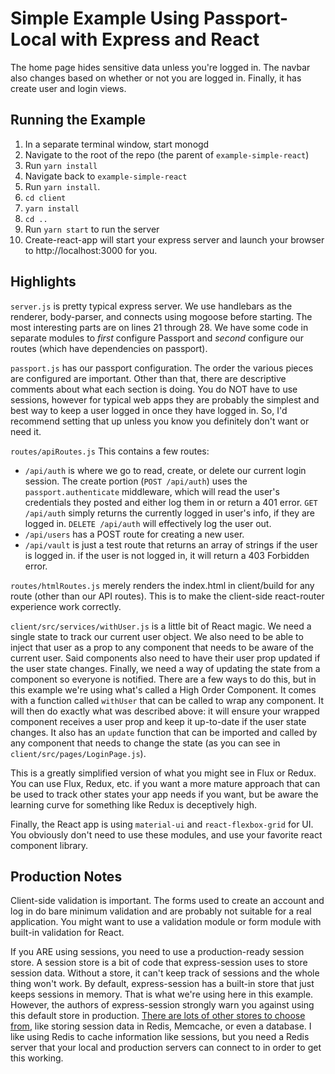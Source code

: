 # Simple Example Using Passport-Local with Express and React

The home page hides sensitive data unless you're logged in. The navbar also changes based on whether or not you are logged in. Finally, it has create user and login views.

## Running the Example

1. In a separate terminal window, start monogd
2. Navigate to the root of the repo (the parent of `example-simple-react`)
3. Run `yarn install`
4. Navigate back to `example-simple-react`
5. Run `yarn install`.
6. `cd client`
7. `yarn install`
8. `cd ..`
9. Run `yarn start` to run the server
10. Create-react-app will start your express server and launch your browser to http://localhost:3000 for you.

## Highlights

`server.js` is pretty typical express server. We use handlebars as the renderer, body-parser, and connects using mogoose before starting. The most interesting parts are on lines 21 through 28. We have some code in separate modules to _first_ configure Passport and _second_ configure our routes (which have dependencies on passport).

`passport.js` has our passport configuration. The order the various pieces are configured are important. Other than that, there are descriptive comments about what each section is doing. You do NOT have to use sessions, however for typical web apps they are probably the simplest and best way to keep a user logged in once they have logged in. So, I'd recommend setting that up unless you know you definitely don't want or need it.

`routes/apiRoutes.js` This contains a few routes:

- `/api/auth` is where we go to read, create, or delete our current login session. The create portion (`POST /api/auth`) uses the `passport.authenticate` middleware, which will read the user's credentials they posted and either log them in or return a 401 error. `GET /api/auth` simply returns the currently logged in user's info, if they are logged in. `DELETE /api/auth` will effectively log the user out.
- `/api/users` has a POST route for creating a new user.
- `/api/vault` is just a test route that returns an array of strings if the user is logged in. if the user is not logged in, it will return a 403 Forbidden error.

`routes/htmlRoutes.js` merely renders the index.html in client/build for any route (other than our API routes). This is to make the client-side react-router experience work correctly.

`client/src/services/withUser.js` is a little bit of React magic. We need a single state to track our current user object. We also need to be able to inject that user as a prop to any component that needs to be aware of the current user. Said components also need to have their user prop updated if the user state changes. Finally, we need a way of updating the state from a component so everyone is notified. There are a few ways to do this, but in this example we're using what's called a High Order Component. It comes with a function called `withUser` that can be called to wrap any component. It will then do exactly what was described above: it will ensure your wrapped component receives a user prop and keep it up-to-date if the user state changes. It also has an `update` function that can be imported and called by any component that needs to change the state (as you can see in `client/src/pages/LoginPage.js`).

This is a greatly simplified version of what you might see in Flux or Redux. You can use Flux, Redux, etc. if you want a more mature approach that can be used to track other states your app needs if you want, but be aware the learning curve for something like Redux is deceptively high.

Finally, the React app is using `material-ui` and `react-flexbox-grid` for UI. You obviously don't need to use these modules, and use your favorite react component library.

## Production Notes

Client-side validation is important. The forms used to create an account and log in do bare minimum validation and are probably not suitable for a real application. You might want to use a validation module or form module with built-in validation for React.

If you ARE using sessions, you need to use a production-ready session store. A session store is a bit of code that express-session uses to store session data. Without a store, it can't keep track of sessions and the whole thing won't work. By default, express-session has a built-in store that just keeps sessions in memory. That is what we're using here in this example. However, the authors of express-session strongly warn you against using this default store in production. [There are lots of other stores to choose from](https://github.com/expressjs/session#compatible-session-stores), like storing session data in Redis, Memcache, or even a database. I like using Redis to cache information like sessions, but you need a Redis server that your local and production servers can connect to in order to get this working.
